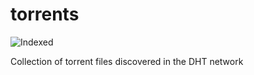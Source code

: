 torrents 
========
![Indexed](https://img.shields.io/badge/indexed-197032-blue)

Collection of torrent files discovered in the DHT network
